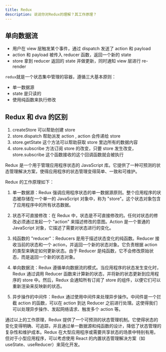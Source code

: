 ```yaml
---
title: Redux
description: 说说你对Redux的理解？其工作原理？
---
```


## 单向数据流

- 用户在 view 层触发某个事件，通过 dispatch 发送了 action 和 payload
- action 和 payload 被传入 reducer 函数，返回一个新的 state
- store 拿到 reducer 返回的 state 并做更新，同时通知 view 层进行 re-render

`redux`就是一个状态集中管理的容器，遵循三大基本原则：

- 单一数据源
- state 是只读的
- 使用纯函数来执行修改

## Redux 和 dva 的区别

1. createStore 可以帮助创建 store
2. store.dispatch 帮助派发 action , action 会传递给 store
3. store.getState 这个方法可以帮助获取 store 里边所有的数据内容
4. store.subscribe 方法订阅 store 的改变，只要 store 发生改变， store.subscribe 这个函数接收的这个回调函数就会被执行

Redux 是一个用于管理应用程序状态的 JavaScript 库。它提供了一种可预测的状态管理解决方案，使得应用程序的状态管理变得简单、一致和可维护。

Redux 的工作原理如下：

1. 单一数据源：Redux 强调应用程序状态的单一数据源原则。整个应用程序的状态被存储在一个单一的 JavaScript 对象中，称为 "store"。这个状态对象包含了应用程序中的所有状态数据。

2. 状态不可直接修改：在 Redux 中，状态是不可直接修改的。任何对状态的修改必须通过发起一个 "action" 来描述修改的意图。Action 是一个普通的 JavaScript 对象，它描述了需要对状态进行的变化。

3. 纯函数的 "reducer"：Reducers 是用于描述状态变化的纯函数。Reducer 接收当前的状态和一个 action，并返回一个新的状态对象。它负责根据 action 的类型来确定如何更新状态。由于 Reducer 是纯函数，它不会修改原始状态，而是返回一个新的状态对象。

4. 单向数据流：Redux 遵循单向数据流的模式。当应用程序的状态发生变化时，Redux 通过调用 Reducer 函数来计算新的状态，并将新的状态更新到应用程序的 store 中。然后，Redux 会通知所有订阅了 store 的组件，以便它们可以重新渲染来反映新的状态。

5. 异步操作的中间件：Redux 通过使用中间件来处理异步操作。中间件是一个拦截 action 的函数，可以在 action 到达 Reducer 之前进行处理。这使得我们可以处理异步操作、发起网络请求、触发多个 action 等。

通过以上的工作原理，Redux 提供了一个可预测的状态管理机制。它使得状态的变化变得明确、可追踪，并且通过单一数据源和纯函数的设计，降低了状态管理的复杂性和维护成本。Redux 在大型应用程序或需要共享状态的场景中特别有用，但对于小型应用程序，可以考虑使用 React 的内置状态管理解决方案（如 useState、useReducer）来简化开发。
